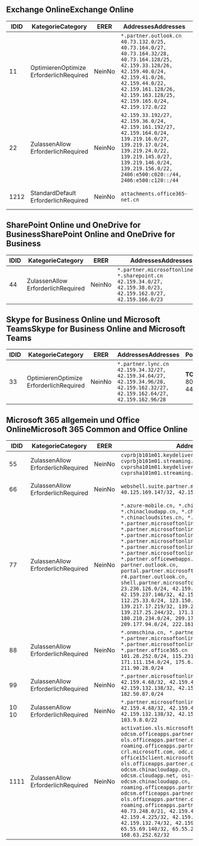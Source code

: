 <!--THIS FILE IS AUTOMATICALLY GENERATED. MANUAL CHANGES WILL BE OVERWRITTEN.-->
<!--Please contact the Office 365 Endpoints team with any questions.-->
<!--China endpoints version 2019062800-->
<!--File generated 2019-06-28 11:00:13.7496-->

## <a name="exchange-online"></a><span data-ttu-id="63c93-101">Exchange Online</span><span class="sxs-lookup"><span data-stu-id="63c93-101">Exchange Online</span></span>

<span data-ttu-id="63c93-102">ID</span><span class="sxs-lookup"><span data-stu-id="63c93-102">ID</span></span> | <span data-ttu-id="63c93-103">Kategorie</span><span class="sxs-lookup"><span data-stu-id="63c93-103">Category</span></span> | <span data-ttu-id="63c93-104">ER</span><span class="sxs-lookup"><span data-stu-id="63c93-104">ER</span></span> | <span data-ttu-id="63c93-105">Addresses</span><span class="sxs-lookup"><span data-stu-id="63c93-105">Addresses</span></span> | <span data-ttu-id="63c93-106">Ports</span><span class="sxs-lookup"><span data-stu-id="63c93-106">Ports</span></span>
-- | -------------------- | -- | --------------------------------------------------------------------------------------------------------------------------------------------------------------------------------------------------------------------------------------- | ------------------------
<span data-ttu-id="63c93-107">1</span><span class="sxs-lookup"><span data-stu-id="63c93-107">1</span></span> | <span data-ttu-id="63c93-108">Optimieren</span><span class="sxs-lookup"><span data-stu-id="63c93-108">Optimize</span></span><BR><span data-ttu-id="63c93-109">Erforderlich</span><span class="sxs-lookup"><span data-stu-id="63c93-109">Required</span></span> | <span data-ttu-id="63c93-110">Nein</span><span class="sxs-lookup"><span data-stu-id="63c93-110">No</span></span> | `*.partner.outlook.cn`<BR>`40.73.132.0/25, 40.73.164.0/27, 40.73.164.32/28, 40.73.164.128/25, 42.159.33.128/26, 42.159.40.0/24, 42.159.41.0/26, 42.159.44.0/22, 42.159.161.128/26, 42.159.163.128/25, 42.159.165.0/24, 42.159.172.0/22` | <span data-ttu-id="63c93-111">**TCP:** 443, 80</span><span class="sxs-lookup"><span data-stu-id="63c93-111">**TCP:** 443, 80</span></span>
<span data-ttu-id="63c93-112">2</span><span class="sxs-lookup"><span data-stu-id="63c93-112">2</span></span> | <span data-ttu-id="63c93-113">Zulassen</span><span class="sxs-lookup"><span data-stu-id="63c93-113">Allow</span></span><BR><span data-ttu-id="63c93-114">Erforderlich</span><span class="sxs-lookup"><span data-stu-id="63c93-114">Required</span></span> | <span data-ttu-id="63c93-115">Nein</span><span class="sxs-lookup"><span data-stu-id="63c93-115">No</span></span> | `42.159.33.192/27, 42.159.36.0/24, 42.159.161.192/27, 42.159.164.0/24, 139.219.16.0/27, 139.219.17.0/24, 139.219.24.0/22, 139.219.145.0/27, 139.219.146.0/24, 139.219.156.0/22, 2406:e500:c020::/44, 2406:e500:c120::/44` | <span data-ttu-id="63c93-116">**TCP:** 25, 443, 53, 80</span><span class="sxs-lookup"><span data-stu-id="63c93-116">**TCP:** 25, 443, 53, 80</span></span>
<span data-ttu-id="63c93-117">12</span><span class="sxs-lookup"><span data-stu-id="63c93-117">12</span></span> | <span data-ttu-id="63c93-118">Standard</span><span class="sxs-lookup"><span data-stu-id="63c93-118">Default</span></span><BR><span data-ttu-id="63c93-119">Erforderlich</span><span class="sxs-lookup"><span data-stu-id="63c93-119">Required</span></span> | <span data-ttu-id="63c93-120">Nein</span><span class="sxs-lookup"><span data-stu-id="63c93-120">No</span></span> | `attachments.office365-net.cn` | <span data-ttu-id="63c93-121">**TCP:** 443, 80</span><span class="sxs-lookup"><span data-stu-id="63c93-121">**TCP:** 443, 80</span></span>

## <a name="sharepoint-online-and-onedrive-for-business"></a><span data-ttu-id="63c93-122">SharePoint Online und OneDrive for Business</span><span class="sxs-lookup"><span data-stu-id="63c93-122">SharePoint Online and OneDrive for Business</span></span>

<span data-ttu-id="63c93-123">ID</span><span class="sxs-lookup"><span data-stu-id="63c93-123">ID</span></span> | <span data-ttu-id="63c93-124">Kategorie</span><span class="sxs-lookup"><span data-stu-id="63c93-124">Category</span></span> | <span data-ttu-id="63c93-125">ER</span><span class="sxs-lookup"><span data-stu-id="63c93-125">ER</span></span> | <span data-ttu-id="63c93-126">Addresses</span><span class="sxs-lookup"><span data-stu-id="63c93-126">Addresses</span></span> | <span data-ttu-id="63c93-127">Ports</span><span class="sxs-lookup"><span data-stu-id="63c93-127">Ports</span></span>
-- | ----------------- | -- | --------------------------------------------------------------------------------------------------------------------- | ----------------
<span data-ttu-id="63c93-128">4</span><span class="sxs-lookup"><span data-stu-id="63c93-128">4</span></span> | <span data-ttu-id="63c93-129">Zulassen</span><span class="sxs-lookup"><span data-stu-id="63c93-129">Allow</span></span><BR><span data-ttu-id="63c93-130">Erforderlich</span><span class="sxs-lookup"><span data-stu-id="63c93-130">Required</span></span> | <span data-ttu-id="63c93-131">Nein</span><span class="sxs-lookup"><span data-stu-id="63c93-131">No</span></span> | `*.partner.microsoftonline.cn, *.sharepoint.cn`<BR>`42.159.34.0/27, 42.159.38.0/23, 42.159.162.0/27, 42.159.166.0/23` | <span data-ttu-id="63c93-132">**TCP:** 443, 80</span><span class="sxs-lookup"><span data-stu-id="63c93-132">**TCP:** 443, 80</span></span>

## <a name="skype-for-business-online-and-microsoft-teams"></a><span data-ttu-id="63c93-133">Skype for Business Online und Microsoft Teams</span><span class="sxs-lookup"><span data-stu-id="63c93-133">Skype for Business Online and Microsoft Teams</span></span>

<span data-ttu-id="63c93-134">ID</span><span class="sxs-lookup"><span data-stu-id="63c93-134">ID</span></span> | <span data-ttu-id="63c93-135">Kategorie</span><span class="sxs-lookup"><span data-stu-id="63c93-135">Category</span></span> | <span data-ttu-id="63c93-136">ER</span><span class="sxs-lookup"><span data-stu-id="63c93-136">ER</span></span> | <span data-ttu-id="63c93-137">Addresses</span><span class="sxs-lookup"><span data-stu-id="63c93-137">Addresses</span></span> | <span data-ttu-id="63c93-138">Ports</span><span class="sxs-lookup"><span data-stu-id="63c93-138">Ports</span></span>
-- | -------------------- | -- | -------------------------------------------------------------------------------------------------------------------------------- | ----------------
<span data-ttu-id="63c93-139">3</span><span class="sxs-lookup"><span data-stu-id="63c93-139">3</span></span> | <span data-ttu-id="63c93-140">Optimieren</span><span class="sxs-lookup"><span data-stu-id="63c93-140">Optimize</span></span><BR><span data-ttu-id="63c93-141">Erforderlich</span><span class="sxs-lookup"><span data-stu-id="63c93-141">Required</span></span> | <span data-ttu-id="63c93-142">Nein</span><span class="sxs-lookup"><span data-stu-id="63c93-142">No</span></span> | `*.partner.lync.cn`<BR>`42.159.34.32/27, 42.159.34.64/27, 42.159.34.96/28, 42.159.162.32/27, 42.159.162.64/27, 42.159.162.96/28` | <span data-ttu-id="63c93-143">**TCP:** 443, 80</span><span class="sxs-lookup"><span data-stu-id="63c93-143">**TCP:** 443, 80</span></span>

## <a name="microsoft-365-common-and-office-online"></a><span data-ttu-id="63c93-144">Microsoft 365 allgemein und Office Online</span><span class="sxs-lookup"><span data-stu-id="63c93-144">Microsoft 365 Common and Office Online</span></span>

<span data-ttu-id="63c93-145">ID</span><span class="sxs-lookup"><span data-stu-id="63c93-145">ID</span></span> | <span data-ttu-id="63c93-146">Kategorie</span><span class="sxs-lookup"><span data-stu-id="63c93-146">Category</span></span> | <span data-ttu-id="63c93-147">ER</span><span class="sxs-lookup"><span data-stu-id="63c93-147">ER</span></span> | <span data-ttu-id="63c93-148">Addresses</span><span class="sxs-lookup"><span data-stu-id="63c93-148">Addresses</span></span> | <span data-ttu-id="63c93-149">Ports</span><span class="sxs-lookup"><span data-stu-id="63c93-149">Ports</span></span>
-- | ----------------- | -- | ---------------------------------------------------------------------------------------------------------------------------------------------------------------------------------------------------------------------------------------------------------------------------------------------------------------------------------------------------------------------------------------------------------------------------------------------------------------------------------------------------------------------------------------------------------------------------------------------------------------------------------------------------------------------------------------------------------------------------------------------------------------------------------------------------------------------------------------------------------------------------------------------------------------------- | ----------------
<span data-ttu-id="63c93-150">5</span><span class="sxs-lookup"><span data-stu-id="63c93-150">5</span></span> | <span data-ttu-id="63c93-151">Zulassen</span><span class="sxs-lookup"><span data-stu-id="63c93-151">Allow</span></span><BR><span data-ttu-id="63c93-152">Erforderlich</span><span class="sxs-lookup"><span data-stu-id="63c93-152">Required</span></span> | <span data-ttu-id="63c93-153">Nein</span><span class="sxs-lookup"><span data-stu-id="63c93-153">No</span></span> | `cvprbjb101m01.keydelivery.mediaservices.chinacloudapi.cn, cvprbjb101m01.streaming.mediaservices.chinacloudapi.cn, cvprsha101m01.keydelivery.mediaservices.chinacloudapi.cn, cvprsha101m01.streaming.mediaservices.chinacloudapi.cn` | <span data-ttu-id="63c93-154">**TCP:** 443, 80</span><span class="sxs-lookup"><span data-stu-id="63c93-154">**TCP:** 443, 80</span></span>
<span data-ttu-id="63c93-155">6</span><span class="sxs-lookup"><span data-stu-id="63c93-155">6</span></span> | <span data-ttu-id="63c93-156">Zulassen</span><span class="sxs-lookup"><span data-stu-id="63c93-156">Allow</span></span><BR><span data-ttu-id="63c93-157">Erforderlich</span><span class="sxs-lookup"><span data-stu-id="63c93-157">Required</span></span> | <span data-ttu-id="63c93-158">Nein</span><span class="sxs-lookup"><span data-stu-id="63c93-158">No</span></span> | `webshell.suite.partner.microsoftonline.cn`<BR>`40.125.169.147/32, 42.159.201.24/32` | <span data-ttu-id="63c93-159">**TCP:** 443, 80</span><span class="sxs-lookup"><span data-stu-id="63c93-159">**TCP:** 443, 80</span></span>
<span data-ttu-id="63c93-160">7</span><span class="sxs-lookup"><span data-stu-id="63c93-160">7</span></span> | <span data-ttu-id="63c93-161">Zulassen</span><span class="sxs-lookup"><span data-stu-id="63c93-161">Allow</span></span><BR><span data-ttu-id="63c93-162">Erforderlich</span><span class="sxs-lookup"><span data-stu-id="63c93-162">Required</span></span> | <span data-ttu-id="63c93-163">Nein</span><span class="sxs-lookup"><span data-stu-id="63c93-163">No</span></span> | `*.azure-mobile.cn, *.chinacloudapi.cn, *.chinacloudapp.cn, *.chinacloud-mobile.cn, *.chinacloudsites.cn, *.partner.microsoftonline-m.cn, *.partner.microsoftonline-m.net.cn, *.partner.microsoftonline-m-i.cn, *.partner.microsoftonline-m-i.net.cn, *.partner.microsoftonline-p.net.cn, *.partner.microsoftonline-p-i.cn, *.partner.microsoftonline-p-i.net.cn, *.partner.officewebapps.cn, *.windowsazure.cn, partner.outlook.cn, portal.partner.microsoftonline.cdnsvc.com, r4.partner.outlook.cn, shell.partner.microsoftonline.cdnsvc.com`<BR>`23.236.126.0/24, 42.159.224.122/32, 42.159.233.91/32, 42.159.237.146/32, 42.159.238.120/32, 58.68.168.0/24, 112.25.33.0/24, 123.150.49.0/24, 125.65.247.0/24, 139.217.17.219/32, 139.217.19.156/32, 139.217.21.3/32, 139.217.25.244/32, 171.107.84.0/24, 180.210.232.0/24, 180.210.234.0/24, 209.177.86.0/24, 209.177.90.0/24, 209.177.94.0/24, 222.161.226.0/24` | <span data-ttu-id="63c93-164">**TCP:** 443, 80</span><span class="sxs-lookup"><span data-stu-id="63c93-164">**TCP:** 443, 80</span></span>
<span data-ttu-id="63c93-165">8</span><span class="sxs-lookup"><span data-stu-id="63c93-165">8</span></span> | <span data-ttu-id="63c93-166">Zulassen</span><span class="sxs-lookup"><span data-stu-id="63c93-166">Allow</span></span><BR><span data-ttu-id="63c93-167">Erforderlich</span><span class="sxs-lookup"><span data-stu-id="63c93-167">Required</span></span> | <span data-ttu-id="63c93-168">Nein</span><span class="sxs-lookup"><span data-stu-id="63c93-168">No</span></span> | `*.onmschina.cn, *.partner.microsoftonline.net.cn, *.partner.microsoftonline-i.cn, *.partner.microsoftonline-i.net.cn, *.partner.office365.cn`<BR>`101.28.252.0/24, 115.231.150.0/24, 123.235.32.0/24, 171.111.154.0/24, 175.6.10.0/24, 180.210.229.0/24, 211.90.28.0/24` | <span data-ttu-id="63c93-169">**TCP:** 443, 80</span><span class="sxs-lookup"><span data-stu-id="63c93-169">**TCP:** 443, 80</span></span>
<span data-ttu-id="63c93-170">9</span><span class="sxs-lookup"><span data-stu-id="63c93-170">9</span></span> | <span data-ttu-id="63c93-171">Zulassen</span><span class="sxs-lookup"><span data-stu-id="63c93-171">Allow</span></span><BR><span data-ttu-id="63c93-172">Erforderlich</span><span class="sxs-lookup"><span data-stu-id="63c93-172">Required</span></span> | <span data-ttu-id="63c93-173">Nein</span><span class="sxs-lookup"><span data-stu-id="63c93-173">No</span></span> | `*.partner.microsoftonline-p.cn`<BR>`42.159.4.68/32, 42.159.4.200/32, 42.159.7.156/32, 42.159.132.138/32, 42.159.133.17/32, 42.159.135.78/32, 182.50.87.0/24` | <span data-ttu-id="63c93-174">**TCP:** 443, 80</span><span class="sxs-lookup"><span data-stu-id="63c93-174">**TCP:** 443, 80</span></span>
<span data-ttu-id="63c93-175">10 </span><span class="sxs-lookup"><span data-stu-id="63c93-175">10</span></span> | <span data-ttu-id="63c93-176">Zulassen</span><span class="sxs-lookup"><span data-stu-id="63c93-176">Allow</span></span><BR><span data-ttu-id="63c93-177">Erforderlich</span><span class="sxs-lookup"><span data-stu-id="63c93-177">Required</span></span> | <span data-ttu-id="63c93-178">Nein</span><span class="sxs-lookup"><span data-stu-id="63c93-178">No</span></span> | `*.partner.microsoftonline.cn`<BR>`42.159.4.68/32, 42.159.4.200/32, 42.159.7.156/32, 42.159.132.138/32, 42.159.133.17/32, 42.159.135.78/32, 103.9.8.0/22` | <span data-ttu-id="63c93-179">**TCP:** 443, 80</span><span class="sxs-lookup"><span data-stu-id="63c93-179">**TCP:** 443, 80</span></span>
<span data-ttu-id="63c93-180">11</span><span class="sxs-lookup"><span data-stu-id="63c93-180">11</span></span> | <span data-ttu-id="63c93-181">Zulassen</span><span class="sxs-lookup"><span data-stu-id="63c93-181">Allow</span></span><BR><span data-ttu-id="63c93-182">Erforderlich</span><span class="sxs-lookup"><span data-stu-id="63c93-182">Required</span></span> | <span data-ttu-id="63c93-183">Nein</span><span class="sxs-lookup"><span data-stu-id="63c93-183">No</span></span> | `activation.sls.microsoft.com, bjb-odcsm.officeapps.partner.office365.cn, bjb-ols.officeapps.partner.office365.cn, bjb-roaming.officeapps.partner.office365.cn, crl.microsoft.com, odc.officeapps.live.com, office15client.microsoft.com, officecdn.microsoft.com, ols.officeapps.partner.office365.cn, osi-prod-bjb01-odcsm.chinacloudapp.cn, osiprod-scus01-odcsm.cloudapp.net, osi-prod-sha01-odcsm.chinacloudapp.cn, roaming.officeapps.partner.office365.cn, sha-odcsm.officeapps.partner.office365.cn, sha-ols.officeapps.partner.office365.cn, sha-roaming.officeapps.partner.office365.cn`<BR>`40.73.248.0/21, 42.159.4.45/32, 42.159.4.50/32, 42.159.4.225/32, 42.159.7.13/32, 42.159.132.73/32, 42.159.132.74/32, 42.159.132.75/32, 65.52.98.231/32, 65.55.69.140/32, 65.55.227.140/32, 70.37.81.47/32, 168.63.252.62/32` | <span data-ttu-id="63c93-184">**TCP:** 443, 80</span><span class="sxs-lookup"><span data-stu-id="63c93-184">**TCP:** 443, 80</span></span>

